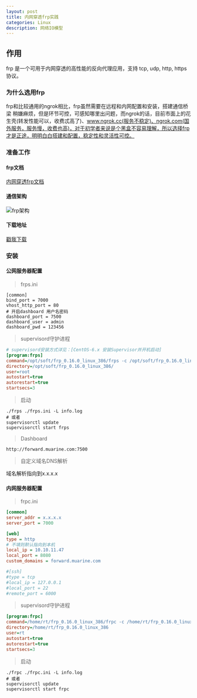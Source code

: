 ```yaml
---
layout: post
title: 内网穿透frp实践
categories: Linux
description: 网络IO模型
---
```


## 作用
frp 是一个可用于内网穿透的高性能的反向代理应用，支持 tcp, udp, http, https 协议。

### 为什么选用frp
frp和比较通用的ngrok相比，frp虽然需要在远程和内网配置和安装，搭建通信桥梁 稍嫌麻烦，但是环节可控，可感知哪里出问题，而ngrok的话，目前市面上的花生壳(转发性能可以，收费忒高了)、www.ngrok.cc(服务不稳定)、ngrok.com(国外服务，服务慢，收费也高)，对于初学者来说是个黑盒不容易理解，所以选择frp才是正途，明明白白搭建和配置，稳定性和灵活性可控。



### 准备工作

#### frp文档

 [内网穿透frp文档](https://github.com/fatedier/frp/blob/master/README_zh.md#%E9%80%9A%E8%BF%87%E8%87%AA%E5%AE%9A%E4%B9%89%E5%9F%9F%E5%90%8D%E8%AE%BF%E9%97%AE%E9%83%A8%E7%BD%B2%E4%BA%8E%E5%86%85%E7%BD%91%E7%9A%84-web-%E6%9C%8D%E5%8A%A1)

#### 通信架构

![frp架构](https://github.com/fatedier/frp/blob/master/doc/pic/architecture.png?raw=true)

#### 下载地址

[戳我下载](https://github.com/fatedier/frp/releases)

### 安装

#### 公网服务器配置

> frps.ini

```shell
[common]
bind_port = 7000
vhost_http_port = 80
# 开启dashboard 用户名密码
dashboard_port = 7500
dashboard_user = admin
dashboard_pwd = 123456
```

> supervisord守护进程

```ini
# supervisord安装方式详见：[CentOS-6.x 安装Supervisor并开机启动]
[program:frps]
command=/opt/soft/frp_0.16.0_linux_386/frps -c /opt/soft/frp_0.16.0_linux_386/frps.ini -L info.log
directory=/opt/soft/frp_0.16.0_linux_386/
user=root
autostart=true
autorestart=true
startsecs=3
```

> 启动

```shell
./frps ./frps.ini -L info.log
# 或者
supervisorctl update
supervisorctl start frps
```

> Dashboard

```wiki
http://forward.muarine.com:7500
```

> 自定义域名DNS解析

域名解析指向到x.x.x.x

#### 内网服务器配置

> frpc.ini

```ini
[common]
server_addr = x.x.x.x
server_port = 7000

[web]
type = http
# 不填则默认指向到本机
local_ip = 10.10.11.47
local_port = 8080
custom_domains = forward.muarine.com

#[ssh]
#type = tcp
#local_ip = 127.0.0.1
#local_port = 22
#remote_port = 6000
```

> supervisord守护进程

```ini
[program:frpc]
command=/home/rt/frp_0.16.0_linux_386/frpc -c /home/rt/frp_0.16.0_linux_386/frpc.ini -L info.log
directory=/home/rt/frp_0.16.0_linux_386
user=rt
autostart=true
autorestart=true
startsecs=3
```

> 启动

```shell
./frpc ./frpc.ini -L info.log
# 或者
supervisorctl update
supervisorctl start frpc
```

